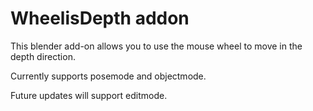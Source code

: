 # WheelisDepth addon
This blender add-on allows you to use the mouse wheel to move in the depth direction.

Currently supports posemode and objectmode.

Future updates will support editmode.
